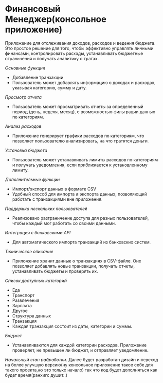 # Финансовый Менеджер(консольное приложение)
Приложение для отслеживания доходов, расходов и ведения бюджета. Это простое решение для того, чтобы эффективно управлять личными финансами, контролировать расходы, устанавливать бюджетные ограничения и получать аналитику о тратах.

*Основные функции*
- Добавление транзакции
 - Пользователь может добавлять информацию о доходах и расходах, указывая категорию, сумму и дату.

*Просмотр отчета*
 - Пользователь может просматривать отчеты за определенный период (день, неделя, месяц), с возможностью фильтрации данных по категориям.

*Анализ расходов*
 - Приложение генерирует графики расходов по категориям, что позволяет пользователю анализировать, на что тратятся деньги.

*Установка бюджета*
 - Пользователь может устанавливать лимиты расходов по категориям и получать уведомления, если приближается к установленному лимиту.

*Дополнительные функции*
 - Импорт/экспорт данных в формате CSV
 - Удобный способ для импорта и экспорта данных, позволяющий работать с транзакциями вне приложения.

*Поддержка нескольких пользователей*
- Реализовано разграничение доступа для разных пользователей, чтобы каждый мог работать со своими данными.

*Интеграция с банковскими API*
 - Для автоматического импорта транзакций из банковских систем.

*Техническое описание*
- Приложение хранит данные о транзакциях в CSV-файле. Оно позволяет добавлять новые транзакции, получать отчеты, устанавливать бюджеты и проверять их.

*Список доступных категорий*
 - Еда
 - Транспорт
 - Развлечения
 - Зарплата
 - Другое
 - Структура данных
 - Транзакция
 - Каждая транзакция состоит из даты, категории и суммы.

*Бюджет*
- Устанавливаются для каждой категории расходов. Приложение проверяет, не превышен ли бюджет, и отправляет уведомление.





*Начальный этап рабработки.*
Далее будет разработан дизайн и переход на более улучшую версию(ну консольное приложение такое себе для такого проекта,но это только начало)
так что код будет дополняться как будет время(ранхигс душит..)
